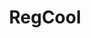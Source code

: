 ---
title: "RegCool"
description: "Advanced Windows Registry editor with enhanced features for searching, comparing, and modifying registry structures for forensic analysis."
platforms: ["windows"]
categories: ["Windows Forensics", "Windows"]
tags: ["registry-editor", "windows-registry", "forensic-analysis", "system-configuration", "evidence-collection"]
url: "https://kurtzimmermann.com/regcool_en.html"
documentation: "https://kurtzimmermann.com/regcoolhelp_en.html"
---